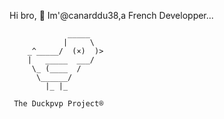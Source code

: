 Hi bro, 👋
Im'@canarddu38,a French Developper... 

                 _____
                |     \  
        _^_____/  (×)  )>
        |   _____  ___/  
         \_ (____  /      
          \______/
            |_ |_    

     The Duckpvp Project®
